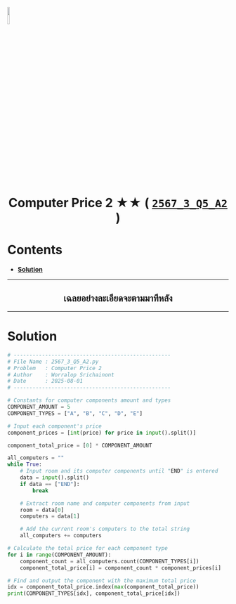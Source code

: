 <p align="left">
  <a href="../../README.md">
    <img src="../../../../Z99-OTHERS/00-common/00-back.png" style="width:10%">
  </a>
</p>

<div align="center">
  <h1>
    Computer Price 2 ★★ (
      <a href="https://drive.google.com/file/d/1pOeszxNdypPvpQTMQmdbzZTr3cbNWI9d/view?usp=sharing">
        <code>2567_3_Q5_A2</code>
      </a>
    )
  </h1>
</div>

# Contents

-   [**Solution**](#solution)

---

<div align="center">
  <h2>เฉลยอย่างละเอียดจะตามมาทีหลัง</h2>
</div>

---

# Solution

```python
# --------------------------------------------------
# File Name : 2567_3_Q5_A2.py
# Problem   : Computer Price 2
# Author    : Worralop Srichainont
# Date      : 2025-08-01
# --------------------------------------------------

# Constants for computer components amount and types
COMPONENT_AMOUNT = 5
COMPONENT_TYPES = ["A", "B", "C", "D", "E"]

# Input each component's price
component_prices = [int(price) for price in input().split()]

component_total_price = [0] * COMPONENT_AMOUNT

all_computers = ""
while True:
    # Input room and its computer components until "END" is entered
    data = input().split()
    if data == ["END"]:
        break

    # Extract room name and computer components from input
    room = data[0]
    computers = data[1]

    # Add the current room's computers to the total string
    all_computers += computers

# Calculate the total price for each component type
for i in range(COMPONENT_AMOUNT):
    component_count = all_computers.count(COMPONENT_TYPES[i])
    component_total_price[i] = component_count * component_prices[i]

# Find and output the component with the maximum total price
idx = component_total_price.index(max(component_total_price))
print(COMPONENT_TYPES[idx], component_total_price[idx])
```
